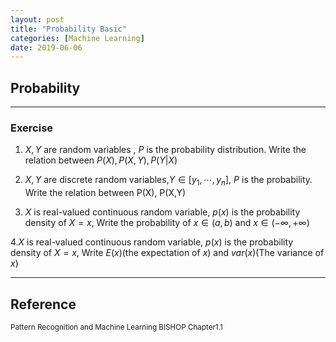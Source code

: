 ```yaml
---
layout: post
title: "Probability Basic"
categories: [Machine Learning]
date: 2019-06-06
---
```


## Probability
---

### Exercise

1. $X, Y$ are random variables , $P$ is the probability distribution. Write the relation between $P(X), P(X,Y), P(Y|X)$

2. $X, Y$ are discrete random variables,$Y \in [y_1,\cdots, y_n],$ $P$ is the probability. Write the relation between P(X), P(X,Y)

3. $X$ is real-valued continuous random variable, $p(x)$ is the probability density of $X = x$, Write the probability of $x\in(a, b)$ and $x\in(-\infty, +\infty)$

4.$X$ is real-valued continuous random variable, $p(x)$ is the probability density of $X = x$, Write $E(x)$(the expectation of $x$) and $var(x)$(The variance of $x$)






---
<h2>Reference</h2>

<small>Pattern Recognition and Machine Learning BISHOP Chapter1.1</small>

